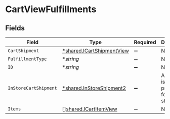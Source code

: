 # CartViewFulfillments


## Fields

| Field                                                                 | Type                                                                  | Required                                                              | Description                                                           |
| --------------------------------------------------------------------- | --------------------------------------------------------------------- | --------------------------------------------------------------------- | --------------------------------------------------------------------- |
| `CartShipment`                                                        | [*shared.ICartShipmentView](../../models/shared/icartshipmentview.md) | :heavy_minus_sign:                                                    | N/A                                                                   |
| `FulfillmentType`                                                     | **string*                                                             | :heavy_minus_sign:                                                    | N/A                                                                   |
| `ID`                                                                  | **string*                                                             | :heavy_minus_sign:                                                    | N/A                                                                   |
| `InStoreCartShipment`                                                 | [*shared.InStoreShipment2](../../models/shared/instoreshipment2.md)   | :heavy_minus_sign:                                                    | A cart that is being prepared for shipment                            |
| `Items`                                                               | [][shared.ICartItemView](../../models/shared/icartitemview.md)        | :heavy_minus_sign:                                                    | N/A                                                                   |
